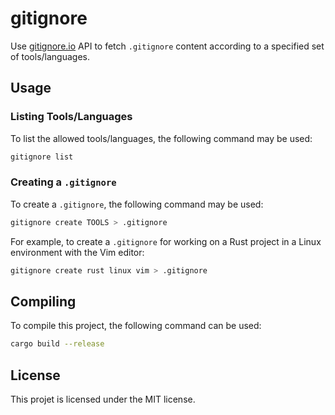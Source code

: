 # gitignore

Use [gitignore.io](https://www.toptal.com/developers/gitignore) API to fetch
`.gitignore` content according to a specified set of tools/languages.

## Usage

### Listing Tools/Languages

To list the allowed tools/languages, the following command may be used:

```sh
gitignore list
```

### Creating a `.gitignore`

To create a `.gitignore`, the following command may be used:

```sh
gitignore create TOOLS > .gitignore
```

For example, to create a `.gitignore` for working on a Rust project in a Linux
environment with the Vim editor:

```sh
gitignore create rust linux vim > .gitignore
```

## Compiling

To compile this project, the following command can be used:

```sh
cargo build --release
```

## License

This projet is licensed under the MIT license.
